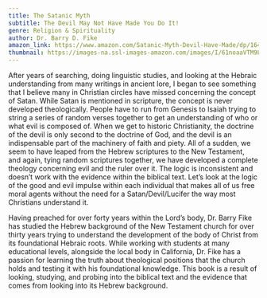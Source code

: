 ```yaml
---
title: The Satanic Myth
subtitle: The Devil May Not Have Made You Do It!
genre: Religion & Spirituality
author: Dr. Barry D. Fike
amazon_link: https://www.amazon.com/Satanic-Myth-Devil-Have-Made/dp/1643458892/ref=tmm_pap_swatch_0?_encoding=UTF8&qid=1643379089&sr=8-1
thumbnail: https://images-na.ssl-images-amazon.com/images/I/61noaaVTM9L.jpg
---
```

After years of searching, doing linguistic studies, and looking at the Hebraic understanding from many writings in ancient lore, I began to see something that I believe many in Christian circles have missed concerning the concept of Satan. While Satan is mentioned in scripture, the concept is never developed theologically. People have to run from Genesis to Isaiah trying to string a series of random verses together to get an understanding of who or what evil is composed of. When we get to historic Christianity, the doctrine of the devil is only second to the doctrine of God, and the devil is an indispensable part of the machinery of faith and piety. All of a sudden, we seem to have leaped from the Hebrew scriptures to the New Testament, and again, tying random scriptures together, we have developed a complete theology concerning evil and the ruler over it. The logic is inconsistent and doesn’t work with the evidence within the biblical text. Let’s look at the logic of the good and evil impulse within each individual that makes all of us free moral agents without the need for a Satan/Devil/Lucifer the way most Christians understand it.

Having preached for over forty years within the Lord’s body, Dr. Barry Fike has studied the Hebrew background of the New Testament church for over thirty years trying to understand the development of the body of Christ from its foundational Hebraic roots. While working with students at many educational levels, alongside the local body in California, Dr. Fike has a passion for learning the truth about theological positions that the church holds and testing it with his foundational knowledge. This book is a result of looking, studying, and probing into the biblical text and the evidence that comes from looking into its Hebrew background.